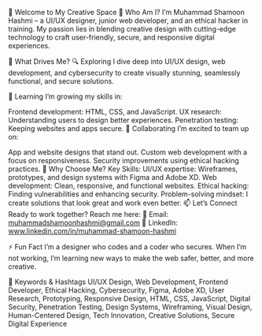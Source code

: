 👋 Welcome to My Creative Space
🌟 Who Am I?
I’m Muhammad Shamoon Hashmi – a UI/UX designer, junior web developer, and an ethical hacker in training. My passion lies in blending creative design with cutting-edge technology to craft user-friendly, secure, and responsive digital experiences.

🚀 What Drives Me?
🔍 Exploring
I dive deep into UI/UX design, web development, and cybersecurity to create visually stunning, seamlessly functional, and secure solutions.

📖 Learning
I’m growing my skills in:

Frontend development: HTML, CSS, and JavaScript.
UX research: Understanding users to design better experiences.
Penetration testing: Keeping websites and apps secure.
🤝 Collaborating
I’m excited to team up on:

App and website designs that stand out.
Custom web development with a focus on responsiveness.
Security improvements using ethical hacking practices.
💼 Why Choose Me?
Key Skills:
UI/UX expertise: Wireframes, prototypes, and design systems with Figma and Adobe XD.
Web development: Clean, responsive, and functional websites.
Ethical hacking: Finding vulnerabilities and enhancing security.
Problem-solving mindset: I create solutions that look great and work even better.
📫 Let’s Connect
Ready to work together? Reach me here:
📧 Email: muhammadshamoonhashmi@gmail.com
💼 LinkedIn: www.linkedin.com/in/muhammad-shamoon-hashmi

⚡ Fun Fact
I’m a designer who codes and a coder who secures. When I’m not working, I’m learning new ways to make the web safer, better, and more creative.

🌟 Keywords & Hashtags
UI/UX Design, Web Development, Frontend Developer, Ethical Hacking, Cybersecurity, Figma, Adobe XD,
User Research, Prototyping,
Responsive Design, HTML, CSS, JavaScript, Digital Security, Penetration Testing, Design Systems,
Wireframing, Visual Design, Human-Centered Design,
Tech Innovation, Creative Solutions, Secure Digital Experience
